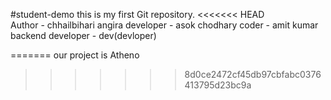 #student-demo
this is my first Git repository.
<<<<<<< HEAD
<br>
Author - chhailbihari angira 
developer - asok chodhary
coder - amit kumar
backend developer - dev(devloper)
 

=======
our project is Atheno
>>>>>>> 8d0ce2472cf45db97cbfabc0376413795d23bc9a
